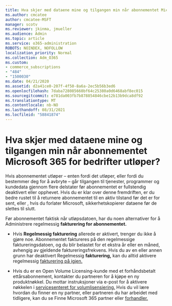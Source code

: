 ```yaml
---
title: Hva skjer med dataene mine og tilgangen min når abonnementet Microsoft 365 for bedrifter utløper?
ms.author: cmcatee
author: cmcatee-MSFT
manager: scotv
ms.reviewer: jkinma, jmueller
ms.audience: Admin
ms.topic: article
ms.service: o365-administration
ROBOTS: NOINDEX, NOFOLLOW
localization_priority: Normal
ms.collection: Adm_O365
ms.custom:
- commerce_subscriptions
- "484"
- "1500030"
ms.date: 04/21/2020
ms.assetid: d2a41ce0-207f-4f50-8a6a-2ec5b56b3ed6
ms.openlocfilehash: 7daba728085660bf64c25380a0d6468abf8ec015
ms.sourcegitcommit: e781da003fb7b878854846cbe12b13b9dca8df92
ms.translationtype: MT
ms.contentlocale: nb-NO
ms.lasthandoff: 08/31/2021
ms.locfileid: "58841874"
---
```

# <a name="what-happens-to-my-data-and-access-when-my-microsoft-365-for-business-subscription-ends"></a>Hva skjer med dataene mine og tilgangen min når abonnementet Microsoft 365 for bedrifter utløper?

Hvis abonnementet utløper – enten fordi det utløper, eller fordi du bestemmer deg for å avbryte – går tilgangen  til tjenester, programmer og kundedata gjennom flere delstater før abonnementet er fullstendig deaktivert eller opphevet. Hvis du er klar over denne fremdriften, er du bedre rustet til å returnere abonnementet til en aktiv tilstand før det er for sent, eller , hvis du forlater Microsoft, sikkerhetskopierer dataene før de slettes til slutt.
  
Før abonnementet faktisk når utløpsdatoen, har du noen alternativer for å Administrere regelmessig **fakturering for abonnementet.**
  
- Hvis **Regelmessig fakturering** allerede er aktivert, trenger du ikke å gjøre noe. Abonnementet faktureres på  den regelmessige faktureringsdatoen, og du blir belastet for et ekstra år eller en måned, avhengig av gjeldende faktureringsfrekvens. Hvis du av en eller annen grunn har deaktivert Regelmessig **fakturering,** kan du alltid aktivere regelmessig [fakturering på igjen.](https://docs.microsoft.com/microsoft-365/commerce/subscriptions/renew-your-subscription#turn-recurring-billing-off-or-on)

- Hvis du er en Open Volume Licensing-kunde med et forhåndsbetalt ettårsabonnement, kontakter du partneren for å kjøpe en ny produktnøkkel. Du mottar instruksjoner via e-post for å aktivere nøkkelen i [servicesenteret for volumlisensiering.](https://go.microsoft.com/fwlink/p/?LinkID=282016) Hvis du vil lære hvordan du finner en ny partner, eller partneren du har arbeidet med tidligere, kan du se Finne Microsoft 365 partner eller [forhandler.](https://docs.microsoft.com/microsoft-365/admin/manage/find-your-partner-or-reseller)